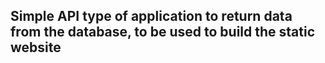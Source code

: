 Simple API type of application to return data from the database, to be used to build the static website
-------------------------------------------------------------------------------------------------------  
